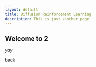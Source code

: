 ```yaml
---
layout: default
title: Diffusion Reinforcement Learning
description: This is just another page
---
```


## Welcome to 2

_yay_

[back](./)
